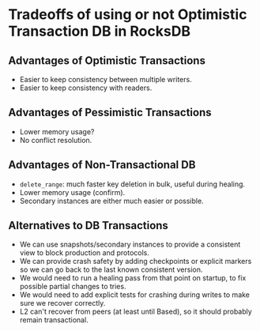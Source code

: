 # Tradeoffs of using or not Optimistic Transaction DB in RocksDB

## Advantages of Optimistic Transactions
- Easier to keep consistency between multiple writers.
- Easier to keep consistency with readers.

## Advantages of Pessimistic Transactions
- Lower memory usage?
- No conflict resolution.

## Advantages of Non-Transactional DB
- `delete_range`: much faster key deletion in bulk, useful during healing.
- Lower memory usage (confirm).
- Secondary instances are either much easier or possible.

## Alternatives to DB Transactions
- We can use snapshots/secondary instances to provide a consistent view to block production and protocols.
- We can provide crash safety by adding checkpoints or explicit markers so we can go back to the last known consistent version.
- We would need to run a healing pass from that point on startup, to fix possible partial changes to tries.
- We would need to add explicit tests for crashing during writes to make sure we recover correctly.
- L2 can't recover from peers (at least until Based), so it should probably remain transactional.
